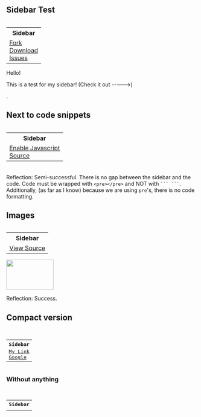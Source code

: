 ## Sidebar Test
<table align="right">
  <tr>
    <th>
      Sidebar
    </th>
  </tr>
  <tr>
    <td>
      <a href="https://github.com/m-doescode/m-doescode/fork">Fork</a>
      <br/>
      <a href="https://minhaskamal.github.io/DownGit/#/home?url=https://github.com/m-doescode/m-doescode/">Download</a>
      <br/>
      <a href="https://minhaskamal.github.io/DownGit/#/home?url=https://github.com/m-doescode/m-doescode/">Issues</a>
    </td>
  </tr>
</table>

Hello!


This is a test for my sidebar!
(Check it out ----->)



.
## Next to code snippets
<table align="right">
  <tr>
    <th>
      Sidebar
    </th>
  </tr>
  <tr>
    <td>
      <a href="https://www.enable-javascript.com/">Enable Javascript</a>
      <br/>
      <a href="https://www.freecodecamp.org/news/javascript-example/">Source</a>
    </td>
  </tr>
</table>


  
<pre>
function getGrades() {
    var args = Array.prototype.slice.call(arguments, 1, 3);
    return args;
  }
  
// Let's output this!
console.log(getGrades(90, 100, 75, 40, 89, 95));
</pre>

Reflection: Semi-successful. There is no gap between the sidebar and the code. Code must be wrapped with `<pre></pre>` and NOT with ` ``` ``` `. Additionally, (as far as I know) because we are using `pre`'s, there is no code formatting.

## Images

<table align="right">
  <tr>
    <th>
      Sidebar
    </th>
  </tr>
  <tr>
    <td>
      <a href="https://en.wikipedia.org/wiki/Cookie">View Source</a>
    </td>
  </tr>
</table>

<img width=125 height=80 src="https://upload.wikimedia.org/wikipedia/commons/f/f1/2ChocolateChipCookies.jpg" />

Reflection: Success.

## Compact version

<pre>

<table align="right"><tr><th>
      Sidebar
</th></tr><tr><td>
      <!-- Your links here -->
      <a href="https://www.example.com/">My Link</a>
      <br/>
      <a href="https://www.google.com/">Google</a>
</td></tr></table>

</pre>

### Without anything

<pre>

<table align="right"><tr><th>
      Sidebar
</th></tr><tr><td>
      <!-- Your links here -->
</td></tr></table>

</pre>
